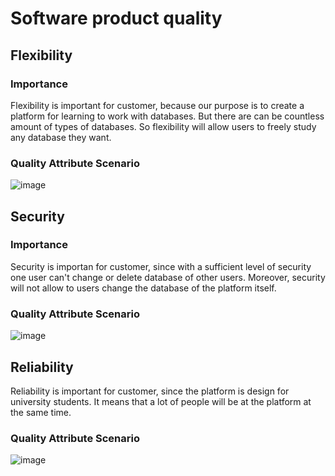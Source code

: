 # Software product quality

## Flexibility

### Importance

Flexibility is important for customer, because our purpose is to create a platform for learning to work with databases. But there are can be countless amount of types of databases. So flexibility will allow users to freely study any database they want.

### Quality Attribute Scenario

![image](https://github.com/user-attachments/assets/4e6fb28b-664d-42f4-8436-a9b559d139f8)

## Security

### Importance

Security is importan for customer, since with a sufficient level of security one user can't change or delete database of other users. Moreover, security will not allow to users change the database of the platform itself.

### Quality Attribute Scenario

![image](https://github.com/user-attachments/assets/a12d16f2-399a-4452-9ada-311f1e8f3fc3)

## Reliability

Reliability is important for customer, since the platform is design for university students. It means that a lot of people will be at the platform at the same time.

### Quality Attribute Scenario

![image](https://github.com/user-attachments/assets/75a18cf7-1110-4a1a-970f-6ec0ec3a643a)
